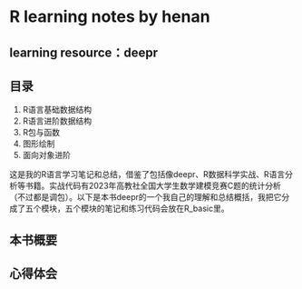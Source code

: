 # R learning notes by henan
## learning resource：deepr

## 目录
1. R语言基础数据结构
2. R语言进阶数据结构
3. R包与函数
4. 图形绘制
5. 面向对象进阶

这是我的R语言学习笔记和总结，借鉴了包括像deepr、R数据科学实战、R语言分析等书籍。实战代码有2023年高教社全国大学生数学建模竞赛C题的统计分析（不过都是调包）。以下是本书deepr的一个我自己的理解和总结概括，我把它分成了五个模块，五个模块的笔记和练习代码会放在R_basic里。

## 本书概要
## 心得体会
